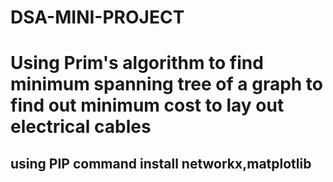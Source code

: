 # DSA-MINI-PROJECT
# Using Prim's algorithm to find minimum spanning tree of a graph to find out minimum cost to lay out electrical cables 
## using PIP command install networkx,matplotlib
